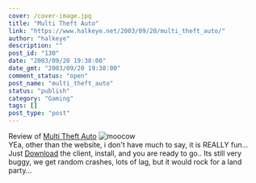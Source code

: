 ```yaml
---
cover: /cover-image.jpg
title: "Multi Theft Auto"
link: "https://www.halkeye.net/2003/09/20/multi_theft_auto/"
author: "halkeye"
description: ""
post_id: "130"
date: "2003/09/20 19:38:00"
date_gmt: "2003/09/20 19:38:00"
comment_status: "open"
post_name: "multi_theft_auto"
status: "publish"
category: "Gaming"
tags: []
post_type: "post"
---
```


Review of [Multi Theft Auto](http://mtavc.com/) ![moocow](http://www.halkeye.net/files/images/2956_f5f06c8aba2da87601eb0384c0d65c0d.thumb.jpg)   
YEa, other than the website, i don't have much to say, it is REALLY fun... Just [Download](http://www.mtavc.com/) the client, install, and you are ready to go.. Its still very buggy, we get random crashes, lots of lag, but it would rock for a land party...